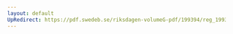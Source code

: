 ```yaml
---
layout: default
UpRedirect: https://pdf.swedeb.se/riksdagen-volumeG-pdf/199394/reg_199394/reg_199394_0211.pdf
---
```


